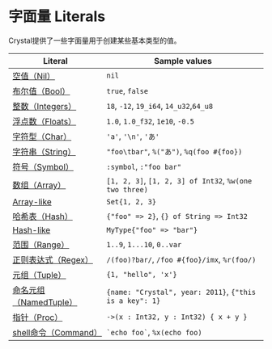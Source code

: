 # 字面量 Literals

Crystal提供了一些字面量用于创建某些基本类型的值。

| Literal                                                     | Sample values                                           |
| ----------------------------------------------------------- | ------------------------------------------------------- |
| [空值（Nil）](./literals/nil.html)                          | `nil`                                                   |
| [布尔值（Bool）](./literals/bool.html)                      | `true`, `false`                                         |
| [整数（Integers）](./literals/integers.html)                | `18`, `-12`, `19_i64`, `14_u32`,`64_u8`                 |
| [浮点数（Floats）](./literals/floats.html)                  | `1.0`, `1.0_f32`, `1e10`, `-0.5`                        |
| [字符型（Char）](./literals/char.html)                      | `'a'`, `'\n'`, `'あ'`                                   |
| [字符串（String）](./literals/string.html)                  | `"foo\tbar"`, `%("あ")`, `%q(foo #{foo})`               |
| [符号（Symbol）](./literals/symbol.html)                    | `:symbol`, `:"foo bar"`                                 |
| [数组（Array）](./literals/array.html)                      | `[1, 2, 3]`, `[1, 2, 3] of Int32`, `%w(one two three)`  |
| [Array-like](./literals/array.html#array-like-type-literal) | `Set{1, 2, 3}`                                          |
| [哈希表（Hash）](./literals/hash.html)                      | `{"foo" => 2}`, `{} of String => Int32`                 |
| [Hash-like](./literals/hash.html#hash-like-type-literal)    | `MyType{"foo" => "bar"}`                                |
| [范围（Range）](./literals/range.html)                      | `1..9`, `1...10`, `0..var`                              |
| [正则表达式（Regex）](./literals/regex.html)                | `/(foo)?bar/`, `/foo #{foo}/imx`, `%r(foo/)`            |
| [元组（Tuple）](./literals/tuple.html)                      | `{1, "hello", 'x'}`                                     |
| [命名元组（NamedTuple）](./literals/named_tuple.html)       | `{name: "Crystal", year: 2011}`, `{"this is a key": 1}` |
| [指针（Proc）](./literals/proc.html)                        | `->(x : Int32, y : Int32) { x + y }`                    |
| [shell命令（Command）](./literals/command.html)             | `` `echo foo` ``, `%x(echo foo)`                        |


